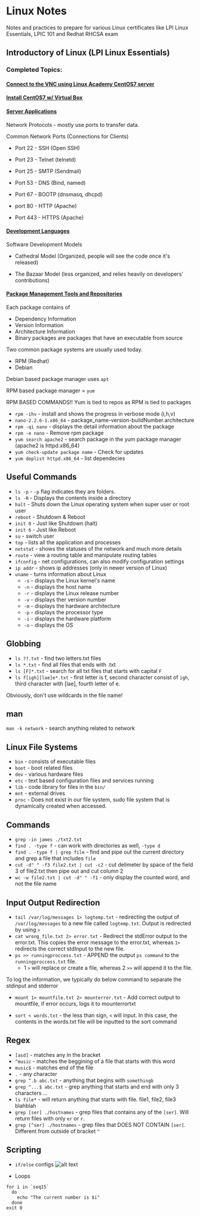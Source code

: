 # Linux Notes
Notes and practices to prepare for various Linux certificates like LPI Linux Essentials, LPIC 101 and Redhat RHCSA exam

## Introductory of Linux (LPI Linux Essentials)

### Completed Topics:

#### [Connect to the VNC using Linux Academy CentOS7 server](https://linuxacademy.com/cp/courses/lesson/course/322/lesson/2/completed/1/module/38)

#### [Install CentOS7 w/ Virtual Box](https://linuxacademy.com/cp/courses/lesson/course/322/lesson/2/completed/1/module/38)

#### [Server Applications](https://linuxacademy.com/cp/courses/lesson/course/319/lesson/2/completed/1/module/38)

Network Protocols - mostly use ports to transfer data.

Common Network Ports (Connections for Clients)

 * Port 22 - SSH (Open SSH)

 * Port 23 - Telnet (telnetd)

 * Port 25 - SMTP (Sendmail)

 * Port 53 - DNS (Bind, named)

 * Port 67 - BOOTP (dnsmasq, dhcpd)

 * port 80 - HTTP (Apache)

 * Port 443 - HTTPS (Apache)

#### [Development Languages](https://linuxacademy.com/cp/courses/lesson/course/319/lesson/4/completed/3/module/38)

Software Development Models

* Cathedral Model (Organized, people will see the code once it's released)

* The Bazaar Model (less organized, and relies heavily on developers' contributions)

#### [Package Management Tools and Repositories](https://linuxacademy.com/cp/courses/lesson/course/319/lesson/7/completed/6/module/38)

Each package contains of

* Dependency Information
* Version Information
* Architecture Information
* Binary packages are packages that have an executable from source

Two common package systems are usually used today.

* RPM (Redhat)
* Debian

Debian based package manager uses `apt`

RPM based package manager = `yum`

RPM BASED COMMANDS!!
Yum is tied to repos as RPM is tied to packages

* `rpm -ihv` - install and shows the progress in verbose mode (i,h,v)
* `nano-2.2.6-1.x86_64` - package_name-version-buildNumber.architecture
* `rpm -qi nano` - displays the detail information about the package
* `rpm -e nano` - Remove rpm package
* `yum search apache2` - search package in the yum package manager (apache2 is httpd.x86_64)
* `yum check-update package name` - Check for updates
* `yum deplist httpd.x86_64` - list dependecies

## Useful Commands

* `ls -p` - `-p` flag indicates they are folders.
* `ls -R` - Displays the contents inside a directory
* `halt` - Shuts down the Linux operating system when super user or root user
* `reboot` - Shutdown & Reboot
* `init 0` - Just like Shutdown (halt)
* `init 6` - Just like Reboot
* `su` - switch user
* `top` - lists all the application and processes
* `netstat` - shows the statuses of the network and much more details
* `route` - view a routing table and manipulate routing tables
* `ifconfig` - net configurations, can also modify configuration settings
* `ip addr` - shows ip addresses (only in newer version of Linux)
* `uname` - turns information about Linux
  * `-s` - displays the Linux kernel's name
  * `-n` - displays the host name
  * `-r` - displays the Linux release number
  * `-v` - displays ther version number
  * `-m` - displays the hardware architecture
  * `-p` - displays the processor type
  * `-i` - displays the hardware platform
  * `-o` - displays the OS

## Globbing

* `ls ??.txt` - find two letters.txt files
* `ls *.txt` - find all files that ends with .txt
* `ls [F]*.txt` - search for all txt files that starts with capital `F`
* `ls f[igh][lae]e*.txt` - first letter is f, second character consist of `igh`, third character with [lae], fourth letter of e.

Obviously, don't use wildcards in the file name!

## man

`man -k network` - search anything related to network

## Linux File Systems

* `bin` - consists of executable files
* `boot` - boot related files
* `dev` - various hardware files
* `etc` - text based configuration files and services running
* `lib` - code library for files in the `bin/`
* `mnt` - external drives
* `proc` - Does not exist in our file system, sudo file system that is dynamically created when accessed.


## Commands

*  `grep -in james ./txt2.txt`
* `find . -type f` - can work with directories as well, `-type d`
* `find . -type f | grep file` - find and pipe out the current directory and grep a file that includes `file`
* `cut -d" " -f3 file2.txt | cut -c2` - cut delimeter by space of the field 3 of file2.txt then pipe out and cut column 2
* `wc -w file2.txt | cut -d" " -f1` - only display the counted word, and not the file name

## Input Output Redirection
* `tail /var/log/messages 1> logtemp.txt` - redirecting the output of `/var/log/messages` to a new file called `logtemp.txt`. Output is redirected by using `>`
* `cat wrong_file.txt 2> error.txt` - Redirect the stdError output to the error.txt. This copies the error message to the error.txt, whereas `1>` redirects the correct stdInput to the new file.
* `ps >> runningproccess.txt` - APPEND the output `ps command` to the `runningproccess.txt` file.
  * 1 `>` will replace or create a file, whereas 2 `>>` will append it to the file.

To log the information, we typically do below command to separate the stdinput and stderror
* `mount 1> mountfile.txt 2> mounterror.txt` - Add correct output to mountfile, if error occurs, logs it to mounterrortxt

* `sort < words.txt` - the less than sign, `<` will input. In this case, the contents in the words.txt file will be inputted to the sort command

## Regex

* `[asd]` - matches any in the bracket
* `^music` - matches the beggining of a file that starts with this word
* `music$` - matches end of the file
* `.` - any character
* `grep ^.b abc.txt` - anything that begins with `somethingb`
* `grep ^...$ abc.txt` - grep anything that starts and end with only 3 characters ...
* `ls file*` - will return anything that starts with file. file1, file2, file3 blahblah
* `grep [ser] ./hostnames` - grep files that contains any of the `[ser]`. Will return files with only `er` or `r`.
* `grep [^ser] ./hostnames` - grep files that DOES NOT CONTAIN `[ser]`. Different from outside of bracket `^`

## Scripting

* `if/else` configs
![alt text](https://drive.google.com/uc?id=0Byxeja4jYwq4VWl2YmViS0VfbFE)

* Loops
```shell
for i in `seq15`
  do
    echo "The current number is $i"
  done
exit 0
```